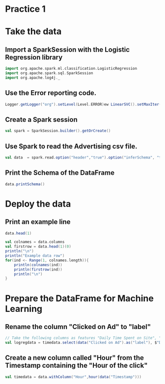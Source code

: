 # Practice 1

# Take the data

## Import a SparkSession with the Logistic Regression library
```scala
import org.apache.spark.ml.classification.LogisticRegression
import org.apache.spark.sql.SparkSession
import org.apache.log4j._
```

## Use the Error reporting code.
```scala
Logger.getLogger("org").setLevel(Level.ERROR)ew LinearSVC().setMaxIter(10).setRegParam(0.1)
```

## Create a Spark session
```scala
val spark = SparkSession.builder().getOrCreate()
```

## Use Spark to read the Advertising csv file.
```scala
val data  = spark.read.option("header","true").option("inferSchema", "true").format("csv").load("advertising.csv")
```

## Print the Schema of the DataFrame
```scala
data.printSchema()
```

# Deploy the data

## Print an example line
```scala
data.head(1)

val colnames = data.columns
val firstrow = data.head(1)(0)
println("\n")
println("Example data row")
for(ind <- Range(1, colnames.length)){
    println(colnames(ind))
    println(firstrow(ind))
    println("\n")
}
```
# Prepare the DataFrame for Machine Learning

## Rename the column "Clicked on Ad" to "label"
```scala
// Take the following columns as features "Daily Time Spent on Site", "Age", "Area Income", "Daily Internet Usage", "Timestamp", "Male"
val logregdata = timedata.select(data("Clicked on Ad").as("label"), $"Daily Time Spent on Site", $"Age", $"Area Income", $"Daily Internet Usage", $"Hour", $"Male")
```

## Create a new column called "Hour" from the Timestamp containing the "Hour of the click"
```scala
val timedata = data.withColumn("Hour",hour(data("Timestamp")))
```

## 
```scala

```
## 
```scala

```

```
